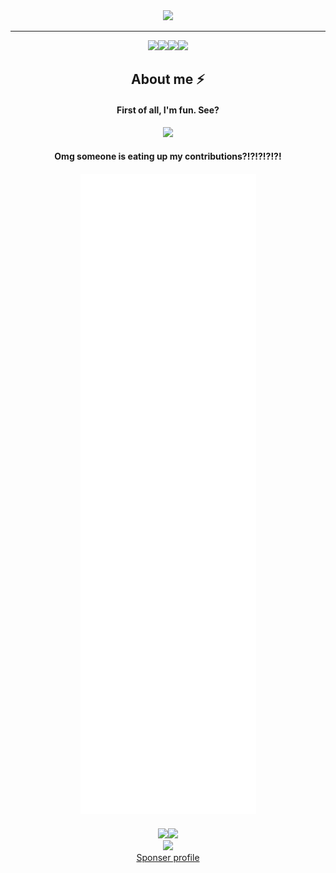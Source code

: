 <div align="center"><img src="https://gpvc.arturio.dev/sambhavsaxena"></div>

---


<div align="center"><img src="https://img.shields.io/badge/Twitter-1DA1F2?style=for-the-badge&logo=twitter&logoColor=white&link=https://twitter.com/_sambhavsaxena"><img src="https://img.shields.io/badge/Microsoft_Outlook-0078D4?style=for-the-badge&logo=microsoft-outlook&logoColor=white&link=mailto:sambhavsaxena02@gmail.com"><img src="https://img.shields.io/badge/LinkedIn-0077B5?style=for-the-badge&logo=linkedin&logoColor=white&link=https://www.linkedin.com/in/sambhav-saxena-411985152/"><img src="https://img.shields.io/badge/Instagram-E4405F?style=for-the-badge&logo=instagram&logoColor=white&link=https://www.instagram.com/in/samxhav/"></div>

<div align="center"><h2>About me ⚡</h2></div>
<div align="center"><h4>First of all, I'm fun. See?</h4></div>
<div align="center"><img src="https://camo.githubusercontent.com/727b46e1d3fa1dc9460d1f7a8c4f4fb8a5523029a3389abf818bc1f95430b4ac/68747470733a2f2f726561646d652d6a6f6b65732e76657263656c2e6170702f617069"></div>

<div align="center"><h4>Omg someone is eating up my contributions?!?!?!?!?!</h4></div>
<div align="center" style="margin: 20px;"><img src="/stats.svg"></div>


<div align="center"><img src="https://github-readme-stats.vercel.app/api?username=sambhavsaxena&theme=dark&count_private=true&show_icons=truehow_icons=true&hide_border=true"><img src="https://github-readme-streak-stats.herokuapp.com/?user=sambhavsaxena&theme=dark&hide_border=true"></div>
<div align="center"><img src="https://activity-graph.herokuapp.com/graph?username=sambhavsaxena&theme=gotham"></div>


<div align="center"><a href="https://www.buymeacoffee.com/sambhavsaxena">Sponser profile</a></div>
